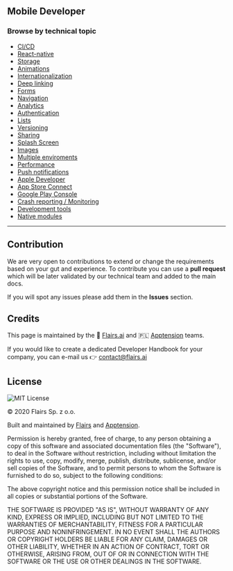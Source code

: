 Mobile Developer
----------------

### Browse by technical topic

*   [CI/CD](/Technical%20Stack/Mobile%20Developer/CI/CD.md)
*   [React-native](/Technical%20Stack/Mobile%20Developer/React-native.md)
*   [Storage](/Technical%20Stack/Mobile%20Developer/Storage.md)
*   [Animations](/Technical%20Stack/Mobile%20Developer/Animations.md)
*   [Internationalization](/Technical%20Stack/Mobile%20Developer/Internationalization.md)
*   [Deep linking](/Technical%20Stack/Mobile%20Developer/Deep%20linking.md)
*   [Forms](/Technical%20Stack/Mobile%20Developer/Forms.md)
*   [Navigation](/Technical%20Stack/Mobile%20Developer/Navigation.md)
*   [Analytics](/Technical%20Stack/Mobile%20Developer/Analytics.md)
*   [Authentication](/Technical%20Stack/Mobile%20Developer/Authentication.md)
*   [Lists](/Technical%20Stack/Mobile%20Developer/Lists.md)
*   [Versioning](/Technical%20Stack/Mobile%20Developer/Versioning.md)
*   [Sharing](/Technical%20Stack/Mobile%20Developer/Sharing.md)
*   [Splash Screen](/Technical%20Stack/Mobile%20Developer/Splash%20Screen.md)
*   [Images](/Technical%20Stack/Mobile%20Developer/Images.md)
*   [Multiple enviroments](/Technical%20Stack/Mobile%20Developer/Multiple%20enviroments.md)
*   [Performance](/Technical%20Stack/Mobile%20Developer/Performance.md)
*   [Push notifications](/Technical%20Stack/Mobile%20Developer/Push%20notifications.md)
*   [Apple Developer](/Technical%20Stack/Mobile%20Developer/Apple%20Developer.md)
*   [App Store Connect](/Technical%20Stack/Mobile%20Developer/App%20Store%20Connect.md)
*   [Google Play Console](/Technical%20Stack/Mobile%20Developer/Google%20Play%20Console.md)
*   [Crash reporting / Monitoring](/Technical%20Stack/Mobile%20Developer/Crash%20reporting%20/%20Monitoring.md)
*   [Development tools](/Technical%20Stack/Mobile%20Developer/Development%20tools.md)
*   [Native modules](/Technical%20Stack/Mobile%20Developer/Native%20modules.md)

* * *

Contribution
------------

We are very open to contributions to extend or change the requirements based on your gut and experience. To contribute you can use a **pull request** which will be later validated by our technical team and added to the main docs.

If you will spot any issues please add them in the **Issues** section.

Credits
-------

This page is maintained by the 🔹 [Flairs.ai](http://Flairs.ai) and 🇵🇱 [Apptension](https://apptension.com) teams.

If you would like to create a dedicated Developer Handbook for your company, you can e-mail us 👉 [contact@flairs.ai](mailto:contact@flairs.ai)

License
-------

![MIT License](https://img.shields.io/badge/License-MIT-blue.svg)

© 2020 Flairs Sp. z o.o.

Built and maintained by [Flairs](https://www.flairs.ai) and [Apptension](https://apptension.com).

Permission is hereby granted, free of charge, to any person obtaining a copy of this software and associated documentation files (the "Software"), to deal in the Software without restriction, including without limitation the rights to use, copy, modify, merge, publish, distribute, sublicense, and/or sell copies of the Software, and to permit persons to whom the Software is furnished to do so, subject to the following conditions:

The above copyright notice and this permission notice shall be included in all copies or substantial portions of the Software.

THE SOFTWARE IS PROVIDED "AS IS", WITHOUT WARRANTY OF ANY KIND, EXPRESS OR IMPLIED, INCLUDING BUT NOT LIMITED TO THE WARRANTIES OF MERCHANTABILITY, FITNESS FOR A PARTICULAR PURPOSE AND NONINFRINGEMENT. IN NO EVENT SHALL THE AUTHORS OR COPYRIGHT HOLDERS BE LIABLE FOR ANY CLAIM, DAMAGES OR OTHER LIABILITY, WHETHER IN AN ACTION OF CONTRACT, TORT OR OTHERWISE, ARISING FROM, OUT OF OR IN CONNECTION WITH THE SOFTWARE OR THE USE OR OTHER DEALINGS IN THE SOFTWARE.
